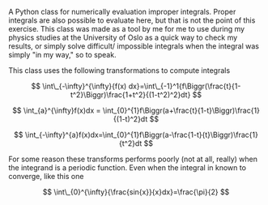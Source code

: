 A Python class for numerically evaluation improper integrals. Proper integrals are also possible to evaluate here, but that is not the point of this exercise.
This class was made as a tool by me for me to use during my physics studies at the University of Oslo as a quick way to check my results, 
or simply solve difficult/ impossible integrals when the integral was simply "in my way," so to speak.

This class uses the following transformations to compute integrals

$$
\int\_{-\infty}^{\infty}{f(x) dx}=\int\_{-1}^1{f\Biggr(\frac{t}{1-t^2}\Biggr)\frac{1+t^2}{(1-t^2)^2}dt}
$$

$$
\int_{a}^{\infty}f(x)dx = \int_{0}^{1}f\Biggr(a+\frac{t}{1-t}\Biggr)\frac{1}{(1-t)^2}dt
$$

$$
\int_{-\infty}^{a}f(x)dx=\int_{0}^{1}f\Biggr(a-\frac{1-t}{t}\Biggr)\frac{1}{t^2}dt
$$

For some reason these transforms performs poorly (not at all, really) when the integrand is a periodic function. Even when the integral in known to converge, like this one

$$
\int\_{0}^{\infty}{\frac{sin{x}}{x}dx}=\frac{\pi}{2}
$$
